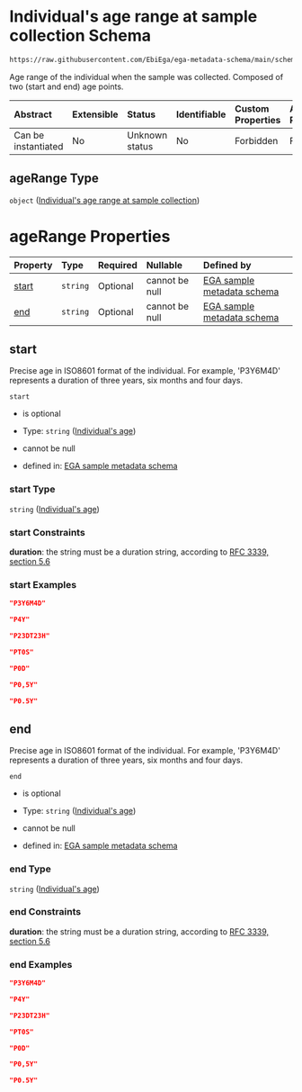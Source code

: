 # Individual's age range at sample collection Schema

```txt
https://raw.githubusercontent.com/EbiEga/ega-metadata-schema/main/schemas/EGA.sample.json#/properties/sampleCollection/properties/ageAtCollection/properties/ageRange
```

Age range of the individual when the sample was collected. Composed of two (start and end) age points.

| Abstract            | Extensible | Status         | Identifiable | Custom Properties | Additional Properties | Access Restrictions | Defined In                                                                   |
| :------------------ | :--------- | :------------- | :----------- | :---------------- | :-------------------- | :------------------ | :--------------------------------------------------------------------------- |
| Can be instantiated | No         | Unknown status | No           | Forbidden         | Forbidden             | none                | [EGA.sample.json\*](../../../schemas/EGA.sample.json "open original schema") |

## ageRange Type

`object` ([Individual's age range at sample collection](ega-10-properties-sample-collection-descriptor-properties-individuals-age-at-sample-collection-properties-individuals-age-range-at-sample-collection.md))

# ageRange Properties

| Property        | Type     | Required | Nullable       | Defined by                                                                                                                                                                                                                                           |
| :-------------- | :------- | :------- | :------------- | :--------------------------------------------------------------------------------------------------------------------------------------------------------------------------------------------------------------------------------------------------- |
| [start](#start) | `string` | Optional | cannot be null | [EGA sample metadata schema](ega-4-defs-individuals-age.md "https://raw.githubusercontent.com/EbiEga/ega-metadata-schema/main/schemas/EGA.sample.json#/properties/sampleCollection/properties/ageAtCollection/properties/ageRange/properties/start") |
| [end](#end)     | `string` | Optional | cannot be null | [EGA sample metadata schema](ega-4-defs-individuals-age.md "https://raw.githubusercontent.com/EbiEga/ega-metadata-schema/main/schemas/EGA.sample.json#/properties/sampleCollection/properties/ageAtCollection/properties/ageRange/properties/end")   |

## start

Precise age in ISO8601 format of the individual. For example, 'P3Y6M4D' represents a duration of three years, six months and four days.

`start`

*   is optional

*   Type: `string` ([Individual's age](ega-4-defs-individuals-age.md))

*   cannot be null

*   defined in: [EGA sample metadata schema](ega-4-defs-individuals-age.md "https://raw.githubusercontent.com/EbiEga/ega-metadata-schema/main/schemas/EGA.sample.json#/properties/sampleCollection/properties/ageAtCollection/properties/ageRange/properties/start")

### start Type

`string` ([Individual's age](ega-4-defs-individuals-age.md))

### start Constraints

**duration**: the string must be a duration string, according to [RFC 3339, section 5.6](https://tools.ietf.org/html/rfc3339 "check the specification")

### start Examples

```json
"P3Y6M4D"
```

```json
"P4Y"
```

```json
"P23DT23H"
```

```json
"PT0S"
```

```json
"P0D"
```

```json
"P0,5Y"
```

```json
"P0.5Y"
```

## end

Precise age in ISO8601 format of the individual. For example, 'P3Y6M4D' represents a duration of three years, six months and four days.

`end`

*   is optional

*   Type: `string` ([Individual's age](ega-4-defs-individuals-age.md))

*   cannot be null

*   defined in: [EGA sample metadata schema](ega-4-defs-individuals-age.md "https://raw.githubusercontent.com/EbiEga/ega-metadata-schema/main/schemas/EGA.sample.json#/properties/sampleCollection/properties/ageAtCollection/properties/ageRange/properties/end")

### end Type

`string` ([Individual's age](ega-4-defs-individuals-age.md))

### end Constraints

**duration**: the string must be a duration string, according to [RFC 3339, section 5.6](https://tools.ietf.org/html/rfc3339 "check the specification")

### end Examples

```json
"P3Y6M4D"
```

```json
"P4Y"
```

```json
"P23DT23H"
```

```json
"PT0S"
```

```json
"P0D"
```

```json
"P0,5Y"
```

```json
"P0.5Y"
```
